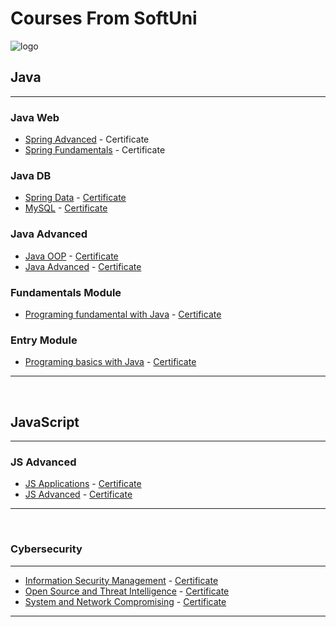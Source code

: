 # Courses From SoftUni

![logo](https://camo.githubusercontent.com/982926c013b95556197bcba404465ffd3ad5ecdb0cd76ea87e6828348570ed7c/687474703a2f2f696e6e6f766174696f6e73746172746572626f782e62672f77702d636f6e74656e742f75706c6f6164732f323031362f30352f536f6674756e695f6c6f676f5f74726173706172656e742e706e67)
&nbsp;

## Java
---
### Java Web
 - [Spring Advanced](https://softuni.bg/trainings/3711/spring-advanced-june-2022) - Certificate 
 -  [Spring Fundamentals](https://softuni.bg/trainings/3710/spring-fundamentals-may-2022) - Certificate 


### Java DB
 - [Spring Data](https://softuni.bg/trainings/3711/spring-advanced-june-2022) - [Certificate](https://softuni.bg/certificates/details/130751/87bcc38f) 
 - [MySQL](https://softuni.bg/trainings/3602/mysql-january-2022) - [Certificate](https://softuni.bg/certificates/details/123332/980da459)

### Java Advanced
 - [Java OOP](https://softuni.bg/trainings/3346/java-oop-june-2021) - [Certificate](https://softuni.bg/certificates/details/110650/01ee86ae) 
 - [Java Advanced](https://softuni.bg/trainings/3345/java-advanced-may-2021) - [Certificate](https://softuni.bg/certificates/details/108483/1bf19d3a)

### Fundamentals Module
 - [Programing  fundamental with Java](https://softuni.bg/trainings/3212/java-fundamentals-january-2021) - [Certificate](https://softuni.bg/certificates/details/103507/7266bc6e) 

### Entry Module
- [Programing  basics with Java](https://softuni.bg/trainings/2901/programming-basics-with-java-april-2020) - [Certificate](https://softuni.bg/certificates/details/82422/f683afe2)
---
&nbsp;

## JavaScript
---
### JS Advanced
 - [JS Applications](https://softuni.bg/trainings/3488/js-applications-october-2021) - [Certificate](https://softuni.bg/certificates/details/120821/449d8737)
 - [JS Advanced](https://softuni.bg/trainings/3487/js-advanced-september-2021) - [Certificate](https://softuni.bg/certificates/details/114718/768abaa7)

---
&nbsp;

### Cybersecurity
---
 - [Information Security Management](https://softuni.bg/trainings/3538/information-security-management-september-2021) - [Certificate](https://softuni.bg/certificates/details/117112/09959118)
 - [Open Source and Threat Intelligence](https://softuni.bg/trainings/3539/open-source-and-threat-intelligence-january-2022) - [Certificate](https://softuni.bg/certificates/details/127284/18fd45e5)
 - [System and Network Compromising](https://softuni.bg/trainings/3540/system-and-network-compromising-march-2022) - [Certificate](https://softuni.bg/certificates/details/133224/9213d3e1)  
---



